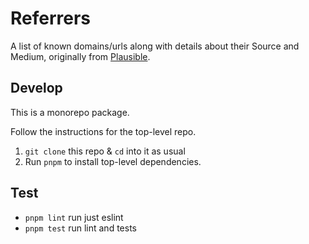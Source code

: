 # Referrers

A list of known domains/urls along with details about their Source and Medium, originally from [Plausible](https://github.com/plausible/analytics/blob/5d4918b66b862562cb42e3d7c3af86674a40bdf3/priv/ref_inspector/referers.yml).


## Develop

This is a monorepo package.

Follow the instructions for the top-level repo.
1. `git clone` this repo & `cd` into it as usual
2. Run `pnpm` to install top-level dependencies.



## Test

- `pnpm lint` run just eslint
- `pnpm test` run lint and tests
